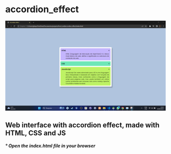 # accordion_effect

<div> <img src="https://raw.githubusercontent.com/gheysiell/images/main/accordion_effect.png" /> </div>
<div> <h2> Web interface with accordion effect, made with HTML, CSS and JS </h2> </div>
<div> <h5> ° Open the index.html file in your browser </h5> </div>